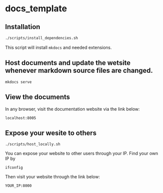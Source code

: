 # docs_template
## Installation
```bash
./scripts/install_dependencies.sh
```
This script will install `mkdocs` and needed extensions.


## Host documents and update the wetsite whenever markdown source files are changed.
```
mkdocs serve
```

## View the documents
In any browser, visit the documentation website via the link below:
```
localhost:8005
```

## Expose your wesite to others
```
./scripts/host_locally.sh
```
You can expose your website to other users through your IP.
Find your own IP by
```
ifconfig
```
Then visit your website through the link below:
```
YOUR_IP:8000
```
